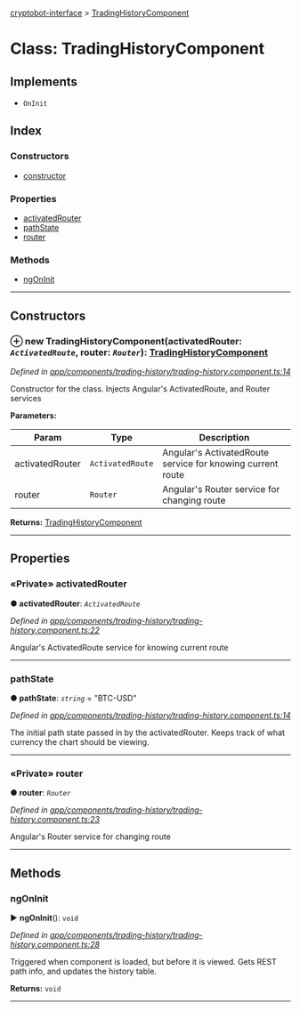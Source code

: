 [cryptobot-interface](../README.md) > [TradingHistoryComponent](../classes/tradinghistorycomponent.md)



# Class: TradingHistoryComponent

## Implements

* `OnInit`

## Index

### Constructors

* [constructor](tradinghistorycomponent.md#markdown-header-constructor)


### Properties

* [activatedRouter](tradinghistorycomponent.md#markdown-header-private-activatedrouter)
* [pathState](tradinghistorycomponent.md#markdown-header-pathstate)
* [router](tradinghistorycomponent.md#markdown-header-private-router)


### Methods

* [ngOnInit](tradinghistorycomponent.md#markdown-header-ngoninit)



---
## Constructors



### ⊕ **new TradingHistoryComponent**(activatedRouter: *`ActivatedRoute`*, router: *`Router`*): [TradingHistoryComponent](tradinghistorycomponent.md)


*Defined in [app/components/trading-history/trading-history.component.ts:14](https://github.com/WilliamRADFunk/cryptobot-interface/blob/0ee4bcc/src/app/components/trading-history/trading-history.component.ts#L14)*



Constructor for the class. Injects Angular's ActivatedRoute, and Router services


**Parameters:**

| Param | Type | Description |
| ------ | ------ | ------ |
| activatedRouter | `ActivatedRoute`   |  Angular's ActivatedRoute service for knowing current route |
| router | `Router`   |  Angular's Router service for changing route |





**Returns:** [TradingHistoryComponent](tradinghistorycomponent.md)

---


## Properties


### «Private» activatedRouter

**●  activatedRouter**:  *`ActivatedRoute`* 

*Defined in [app/components/trading-history/trading-history.component.ts:22](https://github.com/WilliamRADFunk/cryptobot-interface/blob/0ee4bcc/src/app/components/trading-history/trading-history.component.ts#L22)*



Angular's ActivatedRoute service for knowing current route




___



###  pathState

**●  pathState**:  *`string`*  = "BTC-USD"

*Defined in [app/components/trading-history/trading-history.component.ts:14](https://github.com/WilliamRADFunk/cryptobot-interface/blob/0ee4bcc/src/app/components/trading-history/trading-history.component.ts#L14)*



The initial path state passed in by the activatedRouter. Keeps track of what currency the chart should be viewing.




___



### «Private» router

**●  router**:  *`Router`* 

*Defined in [app/components/trading-history/trading-history.component.ts:23](https://github.com/WilliamRADFunk/cryptobot-interface/blob/0ee4bcc/src/app/components/trading-history/trading-history.component.ts#L23)*



Angular's Router service for changing route




___


## Methods


###  ngOnInit

► **ngOnInit**(): `void`



*Defined in [app/components/trading-history/trading-history.component.ts:28](https://github.com/WilliamRADFunk/cryptobot-interface/blob/0ee4bcc/src/app/components/trading-history/trading-history.component.ts#L28)*



Triggered when component is loaded, but before it is viewed. Gets REST path info, and updates the history table.




**Returns:** `void`





___


